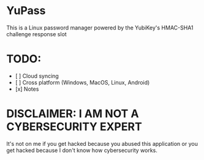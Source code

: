 # YuPass

This is a Linux password manager powered by the YubiKey's HMAC-SHA1 challenge response slot

# TODO:

*   \[ ] Cloud syncing
*   \[ ] Cross platform (Windows, MacOS, Linux, Android)
*   \[x] Notes

# DISCLAIMER: I AM NOT A CYBERSECURITY EXPERT

It's not on me if you get hacked because you abused this application or you get hacked because I don't know how cybersecurity works.
